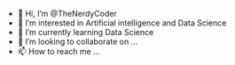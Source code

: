 - 👋 Hi, I’m @TheNerdyCoder
- 👀 I’m interested in Artificial intelligence and Data Science
- 🌱 I’m currently learning Data Science
- 💞️ I’m looking to collaborate on ...
- 📫 How to reach me ...

<!---
TheNerdyCoder/TheNerdyCoder is a ✨ special ✨ repository because its `README.md` (this file) appears on your GitHub profile.
You can click the Preview link to take a look at your changes.
--->

